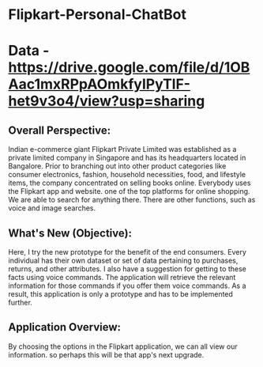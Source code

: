 # Flipkart-Personal-ChatBot

#  Data - https://drive.google.com/file/d/1OBAac1mxRPpAOmkfyIPyTlF-het9v3o4/view?usp=sharing

##  Overall Perspective:
Indian e-commerce giant Flipkart Private Limited was established as a private limited company in Singapore and has its headquarters located in Bangalore. Prior to branching out into other product categories like consumer electronics, fashion, household necessities, food, and lifestyle items, the company concentrated on selling books online. Everybody uses the Flipkart app and website. one of the top platforms for online shopping. We are able to search for anything there. There are other functions, such as voice and image searches.

##  What's New (Objective):
Here, I try the new prototype for the benefit of the end consumers. Every individual has their own dataset or set of data pertaining to purchases, returns, and other attributes. I also have a suggestion for getting to these facts using voice commands. The application will retrieve the relevant information for those commands if you offer them voice commands. As a result, this application is only a prototype and has to be implemented further.

## Application Overview:
By choosing the options in the Flipkart application, we can all view our information. so perhaps this will be that app's next upgrade.

